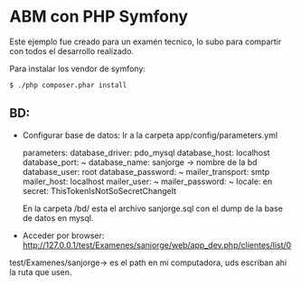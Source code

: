 # ABM con PHP Symfony

Este ejemplo fue creado para un examén tecnico, lo subo para compartir con todos el desarrollo realizado.

Para instalar los vendor de symfony:
```sh
$ ./php composer.phar install
```
## BD:
- Configurar base de datos:
  Ir a la carpeta app/config/parameters.yml

  parameters:
    database_driver:   pdo_mysql
    database_host:     localhost
    database_port:     ~
    database_name:     sanjorge -> nombre de la bd
    database_user:     root
    database_password: ~
    mailer_transport:  smtp
    mailer_host:       localhost
    mailer_user:       ~
    mailer_password:   ~
    locale:            en
    secret:            ThisTokenIsNotSoSecretChangeIt

   En la carpeta /bd/ esta el archivo sanjorge.sql con el dump de la base de datos en mysql.

- Acceder por browser:
http://127.0.0.1/test/Examenes/sanjorge/web/app_dev.php/clientes/list/0

test/Examenes/sanjorge-> es el path en mi computadora, uds escriban ahi la ruta que usen.

